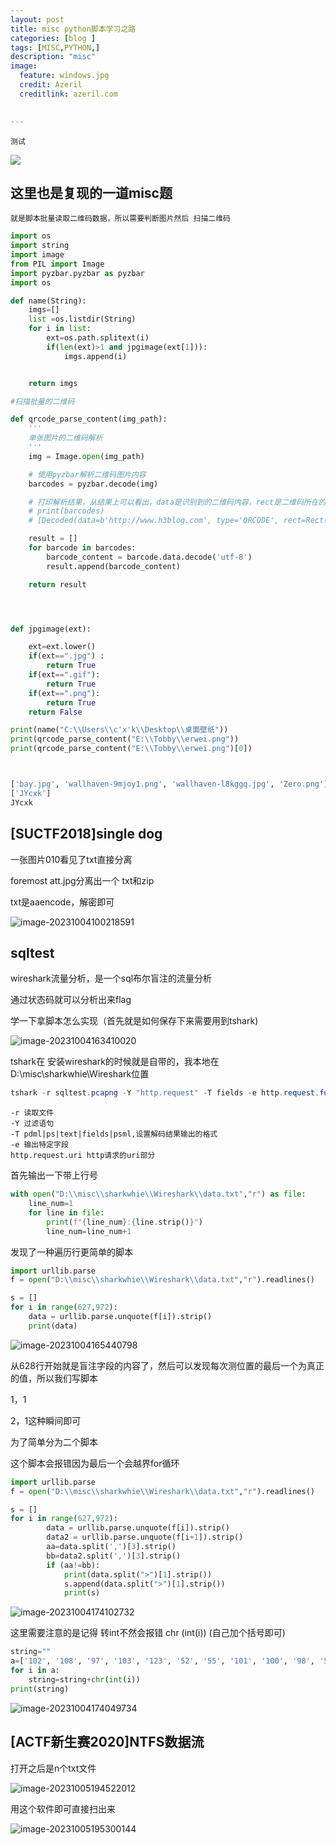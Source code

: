 ```yaml
---
layout: post
title: misc python脚本学习之路
categories: [blog ]
tags: [MISC,PYTHON,]
description: "misc"
image:
  feature: windows.jpg
  credit: Azeril
  creditlink: azeril.com
 

---
```


`测试`

![](/img/swirl/11.jpg)

## 这里也是复现的一道misc题

```
就是脚本批量读取二维码数据，所以需要判断图片然后 扫描二维码
```

```python
import os
import string
import image
from PIL import Image
import pyzbar.pyzbar as pyzbar
import os

def name(String):
    imgs=[]
    list =os.listdir(String)
    for i in list:
        ext=os.path.splitext(i)
        if(len(ext)>1 and jpgimage(ext[1])):
            imgs.append(i)


    return imgs

#扫描批量的二维码

def qrcode_parse_content(img_path):
    '''
    单张图片的二维码解析
    '''
    img = Image.open(img_path)

    # 使用pyzbar解析二维码图片内容
    barcodes = pyzbar.decode(img)

    # 打印解析结果，从结果上可以看出，data是识别到的二维码内容，rect是二维码所在的位置
    # print(barcodes)
    # [Decoded(data=b'http://www.h3blog.com', type='QRCODE', rect=Rect(left=7, top=7, width=244, height=244), polygon=[Point(x=7, y=7), Point(x=7, y=251), Point(x=251, y=251), Point(x=251, y=7)])]

    result = []
    for barcode in barcodes:
        barcode_content = barcode.data.decode('utf-8')
        result.append(barcode_content)

    return result




def jpgimage(ext):

    ext=ext.lower()
    if(ext==".jpg") :
        return True
    if(ext==".gif"):
        return True
    if(ext==".png"):
        return True
    return False

print(name("C:\\Users\\c'x'k\\Desktop\\桌面壁纸"))
print(qrcode_parse_content("E:\\Tobby\\erwei.png"))
print(qrcode_parse_content("E:\\Tobby\\erwei.png")[0])



['bay.jpg', 'wallhaven-9mjoy1.png', 'wallhaven-l8kggq.jpg', 'Zero.png']
['JYcxk']
JYcxk
```

## [SUCTF2018]single dog

一张图片010看见了txt直接分离

foremost att.jpg分离出一个 txt和zip

txt是aaencode，解密即可

![image-20231004100218591](..\img\final\image-20231004100218591.png)

## sqltest

wireshark流量分析，是一个sql布尔盲注的流量分析

通过状态码就可以分析出来flag

学一下拿脚本怎么实现（首先就是如何保存下来需要用到tshark)

![image-20231004163410020](..\img\final\image-20231004163410020.png)

tshark在 安装wireshark的时候就是自带的，我本地在 D:\misc\sharkwhie\Wireshark位置

```java
tshark -r sqltest.pcapng -Y "http.request" -T fields -e http.request.full_uri > data.txt
```

```
-r 读取文件
-Y 过滤语句
-T pdml|ps|text|fields|psml,设置解码结果输出的格式
-e 输出特定字段
http.request.uri http请求的uri部分
```

首先输出一下带上行号

```python
with open("D:\\misc\\sharkwhie\\Wireshark\\data.txt","r") as file:
    line_num=1
    for line in file:
        print(f"{line_num}:{line.strip()}")
        line_num=line_num+1
```

发现了一种遍历行更简单的脚本

```python
import urllib.parse
f = open("D:\\misc\\sharkwhie\\Wireshark\\data.txt","r").readlines()

s = []
for i in range(627,972):
    data = urllib.parse.unquote(f[i]).strip()
    print(data)
```



![image-20231004165440798](..\img\final\image-20231004165440798.png)

从628行开始就是盲注字段的内容了，然后可以发现每次测位置的最后一个为真正的值，所以我们写脚本

1，1

2，1这种瞬间即可

为了简单分为二个脚本

这个脚本会报错因为最后一个会越界for循环

```python
import urllib.parse
f = open("D:\\misc\\sharkwhie\\Wireshark\\data.txt","r").readlines()

s = []
for i in range(627,972):
        data = urllib.parse.unquote(f[i]).strip()
        data2 = urllib.parse.unquote(f[i+1]).strip()
        aa=data.split(',')[3].strip()
        bb=data2.split(',')[3].strip()
        if (aa!=bb):
            print(data.split(">")[1].strip())
            s.append(data.split(">")[1].strip())
            print(s)
```

![image-20231004174102732](..\img\final\image-20231004174102732.png)

这里需要注意的是记得 转int不然会报错  chr (int(i))  (自己加个括号即可)

```python
string=""
a=['102', '108', '97', '103', '123', '52', '55', '101', '100', '98', '56', '51', '48', '48', '101', '100', '53', '102', '57', '98', '50', '56', '102', '99', '53', '52', '98', '48', '100', '48', '57', '101', '99', '100', '101', '102', '55']
for i in a:
    string=string+chr(int(i))
print(string)
```

![image-20231004174049734](..\img\final\image-20231004174049734.png)

## [ACTF新生赛2020]NTFS数据流

打开之后是n个txt文件

![image-20231005194522012](X:\github\cxkjy.github.io\cxkjy.github.io\img\final\image-20231005194522012.png)



用这个软件即可直接扫出来

![image-20231005195300144](X:\github\cxkjy.github.io\cxkjy.github.io\img\final\image-20231005195300144.png)

